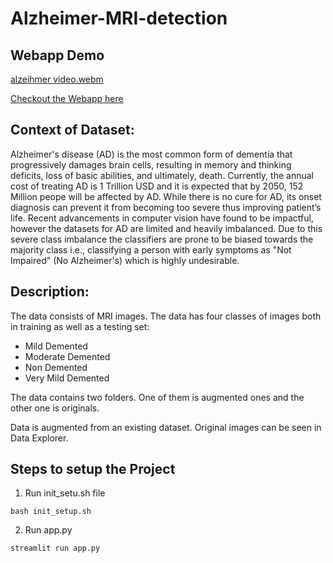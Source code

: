 # Alzheimer-MRI-detection

## Webapp Demo

[alzeihmer video.webm](https://github.com/gbiamgaurav/Alzheimer-MRI-detection/assets/81230208/0b64f823-ee2c-417d-a08d-b9bdd2914e5c)

[Checkout the Webapp here](https://alzheimer-mri-detection-94iqb3w8waqhrndawafeua.streamlit.app/)

## Context of Dataset:
Alzheimer's disease (AD) is the most common form of dementia that progressively damages brain cells, resulting in memory and thinking deficits, loss of basic abilities, and ultimately, death. Currently, the annual cost of treating AD is 1 Trillion USD and it is expected that by 2050, 152 Million peope will be affected by AD. While there is no cure for AD, its onset diagnosis can prevent it from becoming too severe thus improving patient’s life. Recent advancements in computer vision have found to be impactful, however the datasets for AD are limited and heavily imbalanced. Due to this severe class imbalance the classifiers are prone to be biased towards the majority class i.e., classifying a person with early symptoms as "Not Impaired" (No Alzheimer's) which is highly undesirable.


## Description:
The data consists of MRI images. The data has four classes of images both in training as well as a testing set:

* Mild Demented
* Moderate Demented
* Non Demented
* Very Mild Demented

The data contains two folders. One of them is augmented ones and the other one is originals.

Data is augmented from an existing dataset. Original images can be seen in Data Explorer.

## Steps to setup the Project

1. Run init_setu.sh file
```
bash init_setup.sh
```

2. Run app.py
```
streamlit run app.py
```



